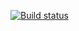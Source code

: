 [![Build status](https://ci.appveyor.com/api/projects/status/sioe3i3j6kglhani?svg=true)](https://ci.appveyor.com/project/Olga715/bdd1)